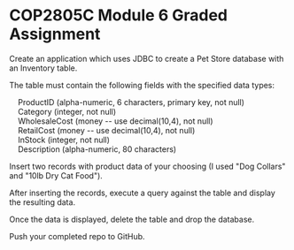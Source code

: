 # COP2805C Module 6 Graded Assignment

Create an application which uses JDBC to create a Pet Store database with an Inventory table.

The table must contain the following fields with the specified data types:

    ProductID (alpha-numeric, 6 characters, primary key, not null)  
    Category (integer, not null)  
    WholesaleCost (money -- use decimal(10,4), not null)  
    RetailCost (money -- use decimal(10,4), not null)  
    InStock (integer, not null)  
    Description (alpha-numeric, 80 characters)  

Insert two records with product data of your choosing (I used "Dog Collars" and "10lb Dry Cat Food").

After inserting the records, execute a query against the table and display the resulting data.

Once the data is displayed, delete the table and drop the database.

Push your completed repo to GitHub.
